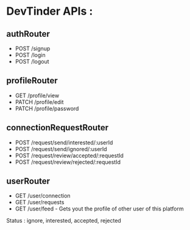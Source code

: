 # DevTinder APIs :

## authRouter
- POST /signup
- POST /login
- POST /logout

## profileRouter
- GET /profile/view
- PATCH /profile/edit
- PATCH /profile/password

## connectionRequestRouter
- POST /request/send/interested/:userId
- POST /request/send/ignored/:userId
- POST /request/review/accepted/:requestId
- POST /request/review/rejected/:requestId 

## userRouter
- GET /user/connection
- GET /user/requests
- GET /user/feed - Gets yout the profile of other user of this platform


Status : ignore, interested, accepted, rejected